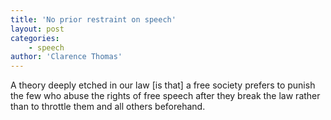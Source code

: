 ```yaml
---
title: 'No prior restraint on speech'
layout: post
categories:
    - speech
author: 'Clarence Thomas'
---
```


A theory deeply etched in our law \[is that\] a free society prefers to punish the few who abuse the rights of free speech after they break the law rather than to throttle them and all others beforehand.